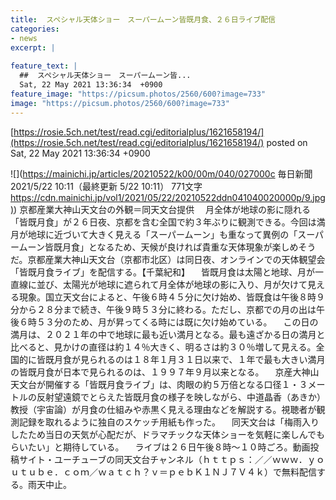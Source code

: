 ```yaml
---
title:  スペシャル天体ショー　スーパームーン皆既月食、２６日ライブ配信  
categories:
- news
excerpt: |
  
feature_text: |
  ##  スペシャル天体ショー　スーパームーン皆...
  Sat, 22 May 2021 13:36:34  +0900
feature_image: "https://picsum.photos/2560/600?image=733"
image: "https://picsum.photos/2560/600?image=733"
---
```


[https://rosie.5ch.net/test/read.cgi/editorialplus/1621658194/](https://rosie.5ch.net/test/read.cgi/editorialplus/1621658194/)
posted on Sat, 22 May 2021 13:36:34  +0900

<!--more-->

![](https://mainichi.jp/articles/20210522/k00/00m/040/027000c 毎日新聞 2021/5/22 10:11（最終更新 5/22 10:11） 771文字 [https://cdn.mainichi.jp/vol1/2021/05/22/20210522ddn041040020000p/9.jpg)](https://cdn.mainichi.jp/vol1/2021/05/22/20210522ddn041040020000p/9.jpg)) 京都産業大神山天文台の外観＝同天文台提供 　月全体が地球の影に隠れる「皆既月食」が２６日夜、京都を含む全国で約３年ぶりに観測できる。今回は満月が地球に近づいて大きく見える「スーパームーン」も重なって異例の「スーパームーン皆既月食」となるため、天候が良ければ貴重な天体現象が楽しめそうだ。京都産業大神山天文台（京都市北区）は同日夜、オンラインでの天体観望会「皆既月食ライブ」を配信する。【千葉紀和】 　皆既月食は太陽と地球、月が一直線に並び、太陽光が地球に遮られて月全体が地球の影に入り、月が欠けて見える現象。国立天文台によると、午後６時４５分に欠け始め、皆既食は午後８時９分から２８分まで続き、午後９時５３分に終わる。ただし、京都での月の出は午後６時５３分のため、月が昇ってくる時には既に欠け始めている。 　この日の満月は、２０２１年の中で地球に最も近い満月となる。最も遠ざかる日の満月と比べると、見かけの直径は約１４％大きく、明るさは約３０％増して見える。全国的に皆既月食が見られるのは１８年１月３１日以来で、１年で最も大きい満月の皆既月食が日本で見られるのは、１９９７年９月以来となる。 　京産大神山天文台が開催する「皆既月食ライブ」は、肉眼の約５万倍となる口径１・３メートルの反射望遠鏡でとらえた皆既月食の様子を映しながら、中道晶香（あきか）教授（宇宙論）が月食の仕組みや赤黒く見える理由などを解説する。視聴者が観測記録を取れるように独自のスケッチ用紙も作った。 　同天文台は「梅雨入りしたため当日の天気が心配だが、ドラマチックな天体ショーを気軽に楽しんでもらいたい」と期待している。 　ライブは２６日午後８時〜１０時ごろ。動画投稿サイト・ユーチューブの同天文台チャンネル（ｈｔｔｐｓ：／／ｗｗｗ．ｙｏｕｔｕｂｅ．ｃｏｍ／ｗａｔｃｈ？ｖ＝ｐｅｂＫ１ＮＪ７Ｖ４ｋ）で無料配信する。雨天中止。
